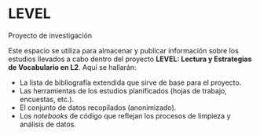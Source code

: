 # LEVEL
Proyecto de investigación

Este espacio se utiliza para almacenar y publicar información sobre los estudios llevados a cabo dentro del proyecto <b>LEVEL: Lectura y Estrategias de Vocabulario en L2</b>.
Aquí se hallarán:
- La lista de bibliografía extendida que sirve de base para el proyecto.
- Las herramientas de los estudios planificados (hojas de trabajo, encuestas, etc.).
- El conjunto de datos recopilados (anonimizado).
- Los <i>notebooks</i> de código que reflejan los procesos de limpieza y análisis de datos.
